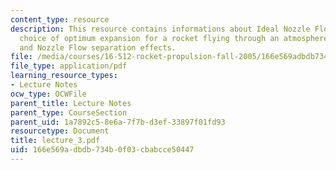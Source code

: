 ```yaml
---
content_type: resource
description: This resource contains informations about Ideal Nozzle Flow with no separation,
  choice of optimum expansion for a rocket flying through an atmosphere, Ideal gas,
  and Nozzle Flow separation effects.
file: /media/courses/16-512-rocket-propulsion-fall-2005/166e569adbdb734b0f03cbabcce50447_lecture_3.pdf
file_type: application/pdf
learning_resource_types:
- Lecture Notes
ocw_type: OCWFile
parent_title: Lecture Notes
parent_type: CourseSection
parent_uid: 1a7892c5-8e6a-7f7b-d3ef-33897f01fd93
resourcetype: Document
title: lecture_3.pdf
uid: 166e569a-dbdb-734b-0f03-cbabcce50447
---
```

